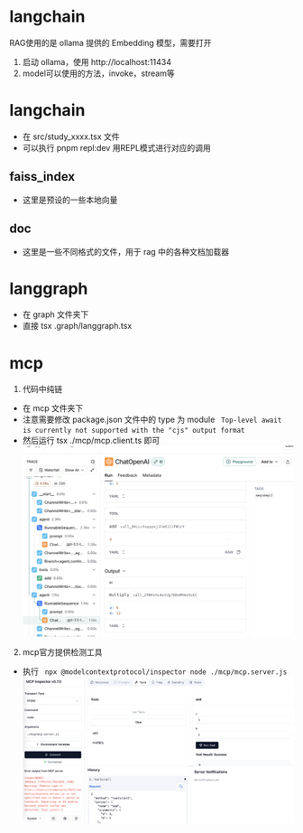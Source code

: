 # langchain 

RAG使用的是 ollama 提供的 Embedding 模型，需要打开
1. 启动 ollama，使用 http://localhost:11434
2. model可以使用的方法，invoke，stream等

# langchain 
- 在 src/study_xxxx.tsx 文件
- 可以执行 pnpm repl:dev 用REPL模式进行对应的调用

## faiss_index
- 这里是预设的一些本地向量

## doc
- 这里是一些不同格式的文件，用于 rag 中的各种文档加载器


# langgraph
- 在 graph 文件夹下
- 直接 tsx .graph/langgraph.tsx

# mcp
1. 代码中纯链
- 在 mcp 文件夹下
- 注意需要修改 package.json 文件中的 type 为 module
` Top-level await is currently not supported with the "cjs" output format`
- 然后运行 tsx  ./mcp/mcp.client.ts 即可
![mcp运行记录](./images/langsmith/mcp.png)

2. mcp官方提供检测工具
- 执行 ` npx @modelcontextprotocol/inspector node ./mcp/mcp.server.js`
![mcp运行记录](./images/mcp_inspector.png)
